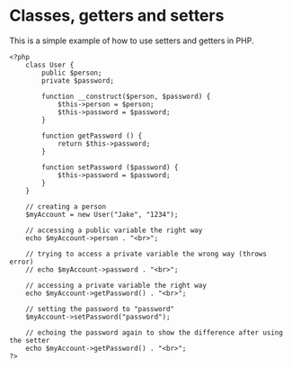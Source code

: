 # Classes, getters and setters

This is a simple example of how to use setters and getters in PHP.

    <?php
        class User {
            public $person;
            private $password;

            function __construct($person, $password) {
                $this->person = $person;
                $this->password = $password;
            }

            function getPassword () {
                return $this->password;
            }

            function setPassword ($password) {
                $this->password = $password;
            }
        }

        // creating a person
        $myAccount = new User("Jake", "1234");

        // accessing a public variable the right way
        echo $myAccount->person . "<br>";

        // trying to access a private variable the wrong way (throws error)
        // echo $myAccount->password . "<br>";

        // accessing a private variable the right way
        echo $myAccount->getPassword() . "<br>";

        // setting the password to "password"
        $myAccount->setPassword("password");

        // echoing the password again to show the difference after using the setter
        echo $myAccount->getPassword() . "<br>";
    ?>
